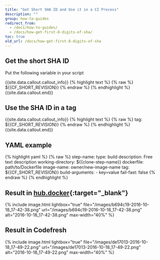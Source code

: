 ```yaml
---
title: "Get Short SHA ID and Use it in a CI Process"
description: ""
group: how-to-guides
redirect_from:
  - /docs/how-to-guides/
  - /docs/how-get-first-8-digits-of-sha/
toc: true
old_url: /docs/how-get-first-8-digits-of-sha
---
```


## Get the short SHA ID
Put the following variable in your script

{{site.data.callout.callout_info}}
{% highlight text %}
{% raw %}
${{CF_SHORT_REVISION}} 
{% endraw %}
{% endhighlight %}
{{site.data.callout.end}}

## Use the SHA ID in a tag

{{site.data.callout.callout_info}}
{% highlight text %}
{% raw %}
tag: ${{CF_SHORT_REVISION}} 
{% endraw %}
{% endhighlight %}
{{site.data.callout.end}}

## YAML example

{% highlight yaml %}
{% raw %}
step-name:
  type: build
  description: Free text description
  working-directory: ${{clone-step-name}}
  dockerfile: path/to/Dockerfile
  image-name: owner/new-image-name
  tag: ${{CF_SHORT_REVISION}}
  build-arguments:
    - key=value
  fail-fast: false 
{% endraw %}
{% endhighlight %}

## Result in [hub.docker](https://hub.docker.com){:target="_blank"}

{% include image.html 
lightbox="true" 
file="/images/b694c19-2016-10-18_17-42-38.png" 
url="/images/b694c19-2016-10-18_17-42-38.png"
alt="2016-10-18_17-42-38.png"
max-width="40%"
%}

## Result in Codefresh

{% include image.html 
lightbox="true" 
file="/images/de17013-2016-10-18_17-49-22.png" 
url="/images/de17013-2016-10-18_17-49-22.png"
alt="2016-10-18_17-49-22.png"
max-width="40%"
%}
